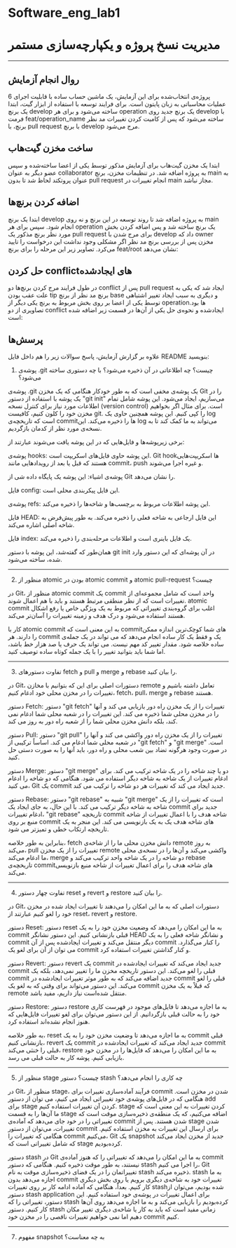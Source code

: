 # Software_eng_lab1

# مدیریت نسخ پروژه و یکپارچه‌سازی مستمر

---

## روال انجام آزمایش

پروژه‌ی انتخاب‌شده برای این آزمایش، یک ماشین حساب ساده با قابلیت اجرای 6 عملیات محاسباتی به زبان پایتون است. برای فرایند توسعه با استفاده از ابزار گیت، ابتدا یک برنچ develop ساخته می‌شود و برای هر operation یک برنچ جدید روی develop با فرمت feat/operation_name ساخته می‌شود که پس از کامیت کردن تغییرات مد نظر برنچ، با pull request با برنچ develop مرج می‌شود.

## ساخت مخزن گیت‌هاب
ابتدا یک مخزن گیت‌هاب برای آزمایش مذکور توسط یکی از اعضا ساخته‌شده و سپس عضو دیگر به عنوان collaborator به پروژه اضافه شد. در تنظیمات مخزن، برنچ main به عنوان پروتکتد لحاظ شد تا بدون pull request انجام تغییرات در main مجاز نباشد.



## اضافه کردن برنچ‌ها
ابتدا یک برنچ develop به پروژه اضافه شد تا روند توسعه در این برنچ و نه روی main انجام شود. سپس برای هر operation یک برنچ ساخته‌ شد و پس اضافه کردن بخش مورد نظر برنچ مذکور یک pull request برای مرج شدن با develop داد که owner مخزن پس از بررسی برنچ مد نظر اگر مشکلی وجود نداشت این درخواست را تایید می‌کرد. تصاویر زیر این مرحله را برای برنچ feat/root نشان می‌دهد:


## حل کردن conflictهای ایجاد‌شده
در طول فرایند مرج کردن برنچ‌ها دو conflict پس از pull request ایجاد شد که یکی به علت عقب بودن tip برنچ مد نظر از برنچ base و دیگری به سبب ایجاد تغییر اشتباهی توسط یکی از اعضا بر روی بخش مربوط به برنچ یکی دیگر از operationها بود. تصاویری از دو conflict ایجادشده و نحوه‌ی حل یکی از آن‌ها در قسمت زیر اضافه شده است:

## پرسش‌ها

علاوه بر گزارش آزمایش، پاسخ سوالات زیر را هم داخل فایل README بنویسید:

1. پوشه‌ی .git چیست؟ چه اطلاعاتی در آن ذخیره می‌شود؟ با چه دستوری ساخته می‌شود؟

پوشه‌ی .git یک پوشه‌ی مخفی است که به طور خودکار هنگامی که یک مخزن Git را در یک پوشه با استفاده از دستور "git init" می‌سازیم، ایجاد می‌شود. این پوشه شامل تمام اطلاعات مورد نیاز برای کنترل نسخه (version control) است. برای مثال اگر بخواهیم مخزن خود را کلون کنیم، کافیست git. را کپی کنیم. این پوشه همچنین حاوی یک log است که تاریخچه‌ی commitها را ذخیره می‌کند. این log می‌تواند به ما کمک کند تا به نسخه‌ی مورد نظر از کدمان بازگردیم.
   
برخی زیرپوشه‌ها و فایل‌هایی که در این پوشه یافت می‌شوند عبارتند از:    
   
   پوشه‌ی hooks: این پوشه حاوی فایل‌های اسکریپت است. Git hookها اسکریپت‌هایی هستند که قبل یا بعد از رویدادهایی مانند commit، push و غیره اجرا می‌شوند.    
   
   پوشه‌ی اشیاء: این پوشه یک پایگاه داده شی از Git را نشان می‌دهد.    
   
   فایل config: این فایل پیکربندی محلی است.    
   
   پوشه‌ی refs: این پوشه اطلاعات مربوط به برچسب‌ها و شاخه‌ها را ذخیره می‌کند.   
   
   فایل HEAD: این فایل ارجاعی به شاخه فعلی را ذخیره می‌کند. به طور پیش‌فرض به شاخه اصلی اشاره می‌کند.    
   
   فایل index: یک فایل باینری است و اطلاعات مرحله‌بندی را ذخیره می‌کند.
   
همان‌طور که گفته‌شد، این پوشه با دستور git init در آن پوشه‌ای که این دستور وارد شده، ساخته می‌شود.

---

2. منظور از atomic بودن در atomic commit و atomic pull-request چیست؟
  
  در Git، منظور از atomic commit یک commit واحد است که شامل مجموعه‌ای از تغییرات است که از نظر منطقی مرتبط هستند و باید با هم اعمال شوند. atomic commit اغلب برای گروه‌بندی تغییراتی که مربوط به یک ویژگی خاص یا رفع اشکال هستند استفاده می‌شود و درک هدف و زمینه تغییرات را آسان‌تر می‌کند.
  
  کار با atomic commit به این معنی است که commitهای شما کوچک‌ترین اندازه ممکن را دارند. هر commit یک و فقط یک کار ساده انجام می‌دهد که می تواند در یک جمله‌ی ساده خلاصه شود. مقدار تغییر کد مهم نیست. می تواند یک حرف یا صد هزار خط باشد، اما شما باید بتوانید تغییر را با یک جمله کوتاه ساده توصیف کنید.
  
---

3. تفاوت دستورهای fetch و pull و merge و rebase را بیان کنید.

در Git، دستورات اصلی برای این که بتوانیم با مخازن remote تعامل داشته باشیم و تغییرات را در مخزن محلی خود ادغام کنیم، fetch، pull، merge و rebase هستند. 

دستور Fetch: دستور "git fetch" تغییرات را از یک مخزن راه دور بازیابی می کند و آنها را در مخزن محلی شما ذخیره می کند. این تغییرات را در شعبه محلی شما ادغام نمی کند، بلکه دانش مخزن محلی شما را از شعبه راه دور به روز می کند.

دستور Pull: دستور "git pull" تغییرات را از یک مخزن راه دور واکشی می کند و آنها را در شعبه محلی شما ادغام می کند. اساساً ترکیبی از "git fetch" و "git merge" است. در صورت وجود هرگونه تضاد بین شعب محلی و راه دور، باید آنها را به صورت دستی حل کنید.

دستور Merge: دستور "git merge" دو یا چند شاخه را در یک شاخه ترکیب می کند. برای ادغام تغییرات از یک شاخه به شاخه دیگر استفاده می شود. هنگامی که دو شاخه را ادغام می کنید، Git یک commit جدید ایجاد می کند که تغییرات هر دو شاخه را ترکیب می کند.

دستور Rebase: دستور "git rebase" شبیه به "git merge" است که تغییرات را از یک شاخه به شاخه دیگر ترکیب می کند. با این حال، به جای ایجاد یک commit جدید برای ادغام تغییرات، "git rebase" تاریخچه commit شاخه هدف را با اعمال تغییرات از شاخه منبع بر روی commit های شاخه هدف یک به یک بازنویسی می کند. این منجر به یک تاریخچه ارتکاب خطی و تمیزتر می شود.

بنابراین به طور خلاصه، fetch دانش مخزن محلی ما را از شاخه‌ی remote به روز می‌کند، pull تغییرات را از یک مخزن remote واکشی می‌کند و آن‌ها را در نسخه‌ی محلی ما ادغام می‌کند، merge دو شاخه را در یک شاخه واحد ترکیب می‌کند و rebase تاریخچه‌ی commitهای شاخه هدف را برای اعمال تغییرات از شاخه منبع بازنویسی می‌کند. 

---
4. تفاوت چهار دستور reset و revert و restore را بیان کنید.

در Git، دستورات اصلی که به ما این امکان را می‌دهند تا تغییرات ایجاد شده در مخزن خود را لغو کنیم عبارتند از reset، revert و restore.

دستور Reset: دستور reset به ما این امکان را می‌دهد که وضعیت مخزن خود را به یک commit قبلی بازنشانی کنیم. این دستور نشانگر HEAD و نشانگر شاخه فعلی را به یک commit دیگر منتقل می‌کند و تغییرات ایجادشده پس از آن commit را کنار می‌گذارد. می توان از آن برای لغو یک commit و کنار گذاشتن تغییرات استفاده کرد.

دستور Revert: دستور revert یک commit جدید ایجاد می‌کند که تغییرات ایجادشده در commit قبلی را لغو می‌کند. این دستور تاریخچه مخزن ما را تغییر نمی‌دهد، بلکه یک commit جدید اضافه می‌کند که به طور موثر تغییرات ایجادشده در commit قبلی را لغو می‌کند. این دستور می‌تواند برای وقتی که به لغو یک commit  که قبلاً به یک مخزن remote منتقل شده‌است نیاز داریم، مفید باشد.

دستور Restore: دستور restore به ما اجازه می‌دهد تا فایل‌های موجود در فهرست کاری خود را به حالت قبلی بازگردانیم. از این دستور می‌توان برای لغو تغییرات فایل‌هایی که هنوز انجام نشده‌اند استفاده کرد. 

به طور خلاصه، reset به ما اجازه می‌دهد تا وضعیت مخزن خود را به یک commit قبلی بازنشانی کنیم، revert یک commit جدید ایجاد می‌کند که تغییرات ایجاد‌شده در commit قبلی را خنثی می‌کند، restore به ما این امکان را می‌دهد که فایل‌ها را در مخزن خود بازیابی کنیم. پوشه کار به حالت قبلی می رسد.

---
5. منظور از stage چیست؟ دستور stash چه کاری را انجام می‌دهد؟

در Git، منظور از stage، فرآیند آماده‌سازی تغییرات برای commit شدن در مخزن است. هنگامی که در فایل‌های پوشه‌ی خود تغییراتی ایجاد می کنیم، می توان از دستور add برای stage کردن آن تغییرات استفاده کنیم. stage کردن تغییرات به این معنی است که ما آن‌ها را به قسمت stage اضافه می‌کنیم، که یک منطقه‌ی ذخیره‌سازی موقت است که تغییراتی را در خود جای می‌دهد که آماده‌ی commit شدن هستند.
پس از stage شدن تغییرات، می‌توان از دستور commit برای ارسال این تغییرات به مخزن استفاده کنیم. هنگامی که تغییرات را commit می‌کنیم، Git یک snapshot جدید از مخزن ایجاد می‌کند که شامل تغییراتی است که stage کرده‌بودیم.

دستور stash در Git به ما این امکان را می‌دهد که تغییراتی را که هنوز آماده‌ی commit نیستند، به طور موقت ذخیره کنیم. هنگامی که دستور stash را اجرا می کنیم، Git تغییراتمان را در یک فضای ذخیره‌سازی موقت به نام stash ذخیره می‌کند. stash به ما اجازه می‌دهد بدون commit تغییرات خود به شاخه‌ی دیگری برویم یا روی بخش دیگری کار کنیم.
بعداً، هنگامی که آماده ادامه کار بر روی تغییرات stashشده بودیم، می‌توان از دستور stash application برای اعمال تغییرات در پوشه‌ی خود استفاده کنیم. این دستور، تغییراتی را که stash کرده‌بودیم را بازیابی می‌کند و به ما اجازه می‌دهد روی آن‌ها کار کنیم.
دستور stash زمانی مفید است که باید به کار یا شاخه‌ی دیگری تغییر مکان دهیم اما نمی خواهیم تغییرات ناقصی را در مخزن خود commit کنیم.

---

7. مفهوم snapshot به چه معناست؟
